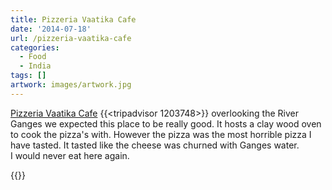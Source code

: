 ```yaml
---
title: Pizzeria Vaatika Cafe
date: '2014-07-18'
url: /pizzeria-vaatika-cafe
categories:
  - Food
  - India
tags: []
artwork: images/artwork.jpg
---
```


[Pizzeria Vaatika Cafe](http://www.tripadvisor.in/Restaurant_Review-g297685-d1203748-Reviews-Vaatika_Cafe-Varanasi_Uttar_Pradesh.html "Pizzeria Vaatika Cafe on TripAdvisor") {{<tripadvisor 1203748>}} overlooking the River Ganges we expected this place to be really good. It hosts a clay wood oven to cook the pizza's with. However the pizza was the most horrible pizza I have tasted. It tasted like the cheese was churned with Ganges water. I would never eat here again.

{{<place ChIJf96OMewxjjkRMmA4m7DLmx4>}}
